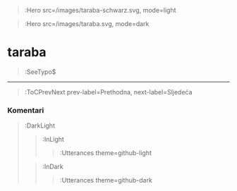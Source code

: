 > :Hero src=/images/taraba-schwarz.svg,
>       mode=light

> :Hero src=/images/taraba.svg,
>       mode=dark

# taraba

> :SeeTypo$

****


> :ToCPrevNext prev-label=Prethodna, next-label=Sljedeća

### Komentari

> :DarkLight
> > :InLight
> >
> > > :Utterances theme=github-light
>
> > :InDark
> >
> > > :Utterances theme=github-dark